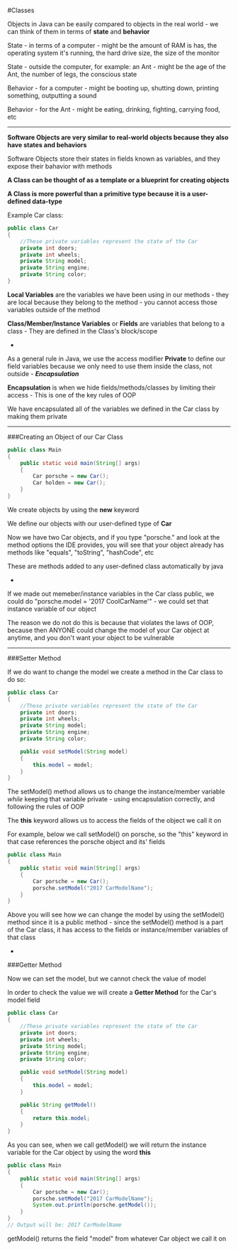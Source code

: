 #Classes

Objects in Java can be easily compared to objects in the real world - we can think of them in terms of **state** and **behavior**

State - in terms of a computer - might be the amount of RAM is has, the operating system  it's running, the hard drive size, the size of the monitor

State - outside the computer, for example: an Ant - might be the age of the Ant, the number of legs, the conscious state

Behavior - for a computer - might be booting up, shutting down, printing something, outputting a sound

Behavior - for the Ant - might be eating, drinking, fighting, carrying food, etc

***

**Software Objects are very similar to real-world objects because they also have states and behaviors**

Software Objects store their states in fields known as variables, and they expose their bahavior with methods

**A Class can be thought of as a template or a blueprint for creating objects**

**A Class is more powerful than a primitive type because it is a user-defined data-type**

Example Car class:

```java
public class Car
{
    //These private variables represent the state of the Car
    private int doors;
    private int wheels;
    private String model;
    private String engine;
    private String color;
}
```

**Local Variables** are the variables we have been using in our methods - they are local because they belong to the method - you cannot access those variables outside of the method

**Class/Member/Instance Variables** or **Fields** are variables that belong to a class - They are defined in the Class's block/scope

-

As a general rule in Java, we use the access modifier **Private** to define our field variables because we only need to use them inside the class, not outside - _**Encapsulation**_

**Encapsulation** is when we hide fields/methods/classes by limiting their access - This is one of the key rules of OOP

We have encapsulated all of the variables we defined in the Car class by making them private

***

###Creating an Object of our Car Class

```java
public class Main
{
    public static void main(String[] args)
    {
        Car porsche = new Car();
        Car holden = new Car();
    }
}
```

We create objects by using the **new** keyword

We define our objects with our user-defined type of **Car**

Now we have two Car objects, and if you type "porsche." and look at the method options the IDE provides, you will see that your object already has methods like "equals", "toString", "hashCode", etc

These are methods added to any user-defined class automatically by java

-

If we made out memeber/instance variables in the Car class public, we could do "porsche.model = '2017 CoolCarName'" - we could set that instance variable of our object

The reason we do not do this is because that violates the laws of OOP, because then ANYONE could change the model of your Car object at anytime, and you don't want your object to be vulnerable

***

###Setter Method

If we do want to change the model we create a method in the Car class to do so:

```java
public class Car
{
    //These private variables represent the state of the Car
    private int doors;
    private int wheels;
    private String model;
    private String engine;
    private String color;

    public void setModel(String model)
    {
        this.model = model;
    }
}
```

The setModel() method allows us to change the instance/member variable *while* keeping that variable private - using encapsulation correctly, and following the rules of OOP

The **this** keyword allows us to access the fields of the object we call it on

For example, below we call setModel() on porsche, so the "this" keyword in that case references the porsche object and its' fields

```java
public class Main
{
    public static void main(String[] args)
    {
        Car porsche = new Car();
        porsche.setModel("2017 CarModelName");
    }
}
```

Above you will see how we can change the model by using the setModel() method since it is a public method - since the setModel() method is a part of the Car class, it has access to the fields or instance/member variables of that class

-

###Getter Method

Now we can set the model, but we cannot check the value of model

In order to check the value we will create a **Getter Method** for the Car's model field

```java
public class Car
{
    //These private variables represent the state of the Car
    private int doors;
    private int wheels;
    private String model;
    private String engine;
    private String color;

    public void setModel(String model)
    {
        this.model = model;
    }

    public String getModel()
    {
        return this.model;
    }
}
```

As you can see, when we call getModel() we will return the instance variable for the Car object by using the word **this**

```java
public class Main
{
    public static void main(String[] args)
    {
        Car porsche = new Car();
        porsche.setModel("2017 CarModelName");
        System.out.println(porsche.getModel());
    }
}
// Output will be: 2017 CarModelName
```

getModel() returns the field "model" from whatever Car object we call it on